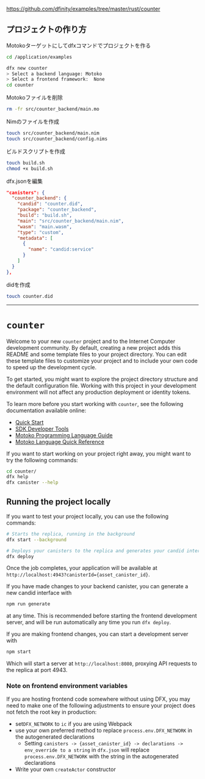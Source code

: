 https://github.com/dfinity/examples/tree/master/rust/counter


## プロジェクトの作り方
Motokoターゲットにしてdfxコマンドでプロジェクトを作る
```sh
cd /application/examples

dfx new counter
> Select a backend language: Motoko
> Select a frontend framework:  None
cd counter
```

Motokoファイルを削除
```sh
rm -fr src/counter_backend/main.mo
```

Nimのファイルを作成
```sh
touch src/counter_backend/main.nim
touch src/counter_backend/config.nims
```

ビルドスクリプトを作成
```sh
touch build.sh
chmod +x build.sh
```

dfx.jsonを編集
```json
"canisters": {
  "counter_backend": {
    "candid": "counter.did",
    "package": "counter_backend",
    "build": "build.sh",
    "main": "src/counter_backend/main.nim",
    "wasm": "main.wasm",
    "type": "custom",
    "metadata": [
      {
        "name": "candid:service"
      }
    ]
  }
},
```

didを作成
```sh
touch counter.did
```


---

# `counter`

Welcome to your new `counter` project and to the Internet Computer development community. By default, creating a new project adds this README and some template files to your project directory. You can edit these template files to customize your project and to include your own code to speed up the development cycle.

To get started, you might want to explore the project directory structure and the default configuration file. Working with this project in your development environment will not affect any production deployment or identity tokens.

To learn more before you start working with `counter`, see the following documentation available online:

- [Quick Start](https://internetcomputer.org/docs/current/developer-docs/setup/deploy-locally)
- [SDK Developer Tools](https://internetcomputer.org/docs/current/developer-docs/setup/install)
- [Motoko Programming Language Guide](https://internetcomputer.org/docs/current/motoko/main/motoko)
- [Motoko Language Quick Reference](https://internetcomputer.org/docs/current/motoko/main/language-manual)

If you want to start working on your project right away, you might want to try the following commands:

```bash
cd counter/
dfx help
dfx canister --help
```

## Running the project locally

If you want to test your project locally, you can use the following commands:

```bash
# Starts the replica, running in the background
dfx start --background

# Deploys your canisters to the replica and generates your candid interface
dfx deploy
```

Once the job completes, your application will be available at `http://localhost:4943?canisterId={asset_canister_id}`.

If you have made changes to your backend canister, you can generate a new candid interface with

```bash
npm run generate
```

at any time. This is recommended before starting the frontend development server, and will be run automatically any time you run `dfx deploy`.

If you are making frontend changes, you can start a development server with

```bash
npm start
```

Which will start a server at `http://localhost:8080`, proxying API requests to the replica at port 4943.

### Note on frontend environment variables

If you are hosting frontend code somewhere without using DFX, you may need to make one of the following adjustments to ensure your project does not fetch the root key in production:

- set`DFX_NETWORK` to `ic` if you are using Webpack
- use your own preferred method to replace `process.env.DFX_NETWORK` in the autogenerated declarations
  - Setting `canisters -> {asset_canister_id} -> declarations -> env_override to a string` in `dfx.json` will replace `process.env.DFX_NETWORK` with the string in the autogenerated declarations
- Write your own `createActor` constructor
